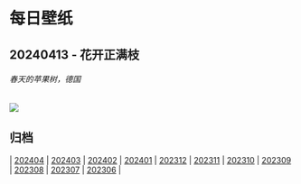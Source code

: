 # 每日壁纸

## 20240413 - 花开正满枝

###### 春天的苹果树，德国

![](https://www.bing.com/th?id=OHR.SpringApple_ZH-CN0101917345_UHD.jpg)

## 归档

| [202404](/202404/README.md)
| [202403](/202403/README.md)
| [202402](/202402/README.md)
| [202401](/202401/README.md)
| [202312](/202312/README.md)
| [202311](/202311/README.md)
| [202310](/202310/README.md)
| [202309](/202309/README.md)
| [202308](/202308/README.md)
| [202307](/202307/README.md)
| [202306](/202306/README.md)
|